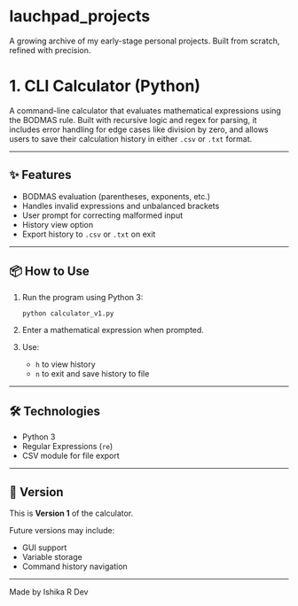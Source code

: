 # lauchpad_projects
A growing archive of my early-stage personal projects. Built from scratch, refined with precision.


# 1. CLI Calculator (Python)

A command-line calculator that evaluates mathematical expressions using the BODMAS rule. Built with recursive logic and regex for parsing, it includes error handling for edge cases like division by zero, and allows users to save their calculation history in either `.csv` or `.txt` format.

---

## ✨ Features

- BODMAS evaluation (parentheses, exponents, etc.)
- Handles invalid expressions and unbalanced brackets
- User prompt for correcting malformed input
- History view option
- Export history to `.csv` or `.txt` on exit

---

## 📦 How to Use

1. Run the program using Python 3:
   ```bash
   python calculator_v1.py
   ```

2. Enter a mathematical expression when prompted.

3. Use:
   - `h` to view history
   - `n` to exit and save history to file

---

## 🛠 Technologies

- Python 3
- Regular Expressions (`re`)
- CSV module for file export

---

## 📁 Version

This is **Version 1** of the calculator.

Future versions may include:
- GUI support
- Variable storage
- Command history navigation

---

Made by Ishika R Dev

